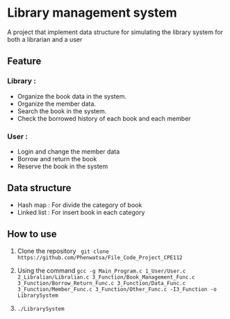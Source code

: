 # **Library management system** 
A project that implement data structure for simulating the library system for both a librarian and a user

## Feature 
### Library : 
- Organize the book data in the system.
- Organize the member data.
- Search the book in the system.
- Check the borrowed history of each book and each member
### User : 
- Login and change the member data
- Borrow and return the book
- Reserve the book in the system

## Data structure 
- Hash map : For divide the category of book
- Linked list : For insert book in each category

## How to use 
1. Clone the repository 
``` git clone https://github.com/Phenwatsa/File_Code_Project_CPE112```

2. Using the command 
``` gcc -g Main_Program.c 1_User/User.c 2_Libralian/Libralian.c 3_Function/Book_Management_Func.c 3_Function/Borrow_Return_Func.c 3_Function/Data_Func.c 3_Function/Member_Func.c 3_Function/Other_Func.c -I3_Function -o LibrarySystem ``` 

3. ``` ./LibrarySystem ```